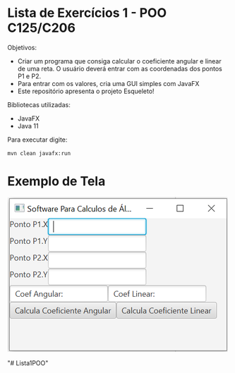 # Lista de Exercícios 1 - POO C125/C206

Objetivos: 
* Criar um programa que consiga calcular o coeficiente angular e linear de uma reta. O usuário deverá entrar com as coordenadas dos pontos P1 e P2.
* Para entrar com os valores, cria uma GUI simples com JavaFX
* Este repositório apresenta o projeto Esqueleto!

Bibliotecas utilizadas:
* JavaFX
* Java 11 

Para executar digite: 
```
mvn clean javafx:run
```

# Exemplo de Tela

![Calculador](/lista-1.PNG)


"# Lista1POO" 
